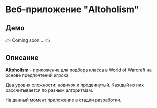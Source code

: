 # Веб-приложение "Altoholism"

## Демо

👉 Coming soon... 👈

## Описание

**Altoholism** - приложение для подбора класса в World of Warcraft на основе предпочтений игрока. 

Два уровня сложности: новичок и продвинутый. Каждый из них рассчитывается по разным алгоритмам.

На данный момент приложение в стадии разработки.
